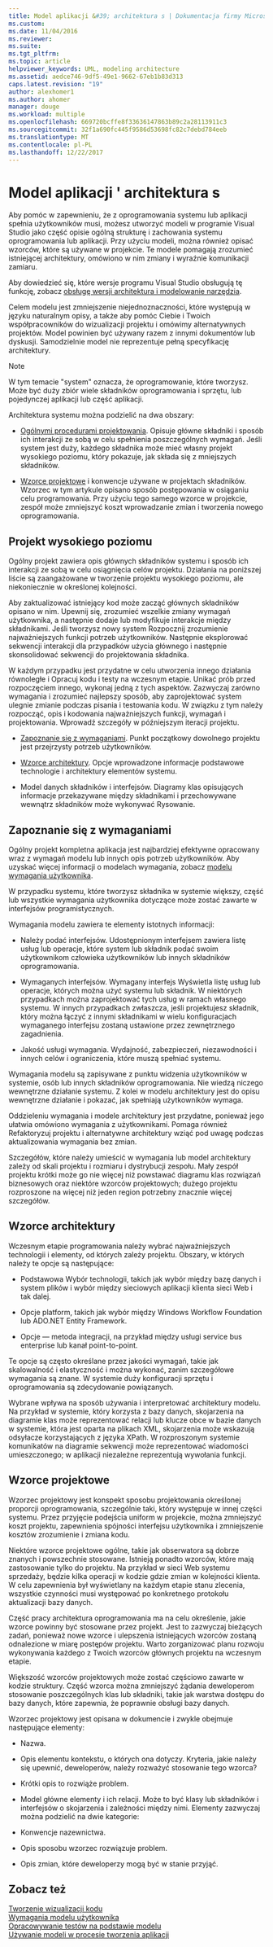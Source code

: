 ```yaml
---
title: Model aplikacji &#39; architektura s | Dokumentacja firmy Microsoft
ms.custom: 
ms.date: 11/04/2016
ms.reviewer: 
ms.suite: 
ms.tgt_pltfrm: 
ms.topic: article
helpviewer_keywords: UML, modeling architecture
ms.assetid: aedce746-9df5-49e1-9662-67eb1b83d313
caps.latest.revision: "19"
author: alexhomer1
ms.author: ahomer
manager: douge
ms.workload: multiple
ms.openlocfilehash: 669720bcffe8f33636147863b89c2a28113911c3
ms.sourcegitcommit: 32f1a690fc445f9586d53698fc82c7debd784eeb
ms.translationtype: MT
ms.contentlocale: pl-PL
ms.lasthandoff: 12/22/2017
---
```

# <a name="model-your-app39s-architecture"></a>Model aplikacji &#39; architektura s
Aby pomóc w zapewnieniu, że z oprogramowania systemu lub aplikacji spełnia użytkowników musi, możesz utworzyć modeli w programie Visual Studio jako część opisie ogólną strukturę i zachowania systemu oprogramowania lub aplikacji. Przy użyciu modeli, można również opisać wzorców, które są używane w projekcie. Te modele pomagają zrozumieć istniejącej architektury, omówiono w nim zmiany i wyraźnie komunikacji zamiaru.  
  
 Aby dowiedzieć się, które wersje programu Visual Studio obsługują tę funkcję, zobacz [obsługę wersji architektura i modelowanie narzędzia](../modeling/what-s-new-for-design-in-visual-studio.md#VersionSupport).  
  
 Celem modelu jest zmniejszenie niejednoznaczności, które występują w języku naturalnym opisy, a także aby pomóc Ciebie i Twoich współpracowników do wizualizacji projektu i omówimy alternatywnych projektów. Model powinien być używany razem z innymi dokumentów lub dyskusji. Samodzielnie model nie reprezentuje pełną specyfikację architektury.  
  
> [!NOTE]
>  W tym temacie "system" oznacza, że oprogramowanie, które tworzysz. Może być duży zbiór wiele składników oprogramowania i sprzętu, lub pojedynczej aplikacji lub część aplikacji.  
  
 Architektura systemu można podzielić na dwa obszary:  
  
-   [Ogólnymi procedurami projektowania](#Structure). Opisuje główne składniki i sposób ich interakcji ze sobą w celu spełnienia poszczególnych wymagań. Jeśli system jest duży, każdego składnika może mieć własny projekt wysokiego poziomu, który pokazuje, jak składa się z mniejszych składników.  
  
-   [Wzorce projektowe](#Patterns) i konwencje używane w projektach składników. Wzorzec w tym artykule opisano sposób postępowania w osiąganiu celu programowania. Przy użyciu tego samego wzorce w projekcie, zespół może zmniejszyć koszt wprowadzanie zmian i tworzenia nowego oprogramowania.  
  
##  <a name="Structure"></a>Projekt wysokiego poziomu  
 Ogólny projekt zawiera opis głównych składników systemu i sposób ich interakcji ze sobą w celu osiągnięcia celów projektu. Działania na poniższej liście są zaangażowane w tworzenie projektu wysokiego poziomu, ale niekoniecznie w określonej kolejności.  
  
 Aby zaktualizować istniejący kod może zacząć głównych składników opisano w nim. Upewnij się, zrozumieć wszelkie zmiany wymagań użytkownika, a następnie dodaje lub modyfikuje interakcje między składnikami. Jeśli tworzysz nowy system Rozpocznij zrozumienie najważniejszych funkcji potrzeb użytkowników. Następnie eksplorować sekwencji interakcji dla przypadków użycia głównego i następnie skonsolidować sekwencji do projektowania składnika.  
  
 W każdym przypadku jest przydatne w celu utworzenia innego działania równoległe i Opracuj kodu i testy na wczesnym etapie. Unikać prób przed rozpoczęciem innego, wykonaj jedną z tych aspektów. Zazwyczaj zarówno wymagania i zrozumieć najlepszy sposób, aby zaprojektować system ulegnie zmianie podczas pisania i testowania kodu. W związku z tym należy rozpocząć, opis i kodowania najważniejszych funkcji, wymagań i projektowania. Wprowadź szczegóły w późniejszym iteracji projektu.  
  
-   [Zapoznanie się z wymaganiami](#Requirements). Punkt początkowy dowolnego projektu jest przejrzysty potrzeb użytkowników.  
  
-   [Wzorce architektury](#BigDecisions). Opcje wprowadzone informacje podstawowe technologie i architektury elementów systemu.  
  
-   Model danych składników i interfejsów. Diagramy klas opisujących informacje przekazywane między składnikami i przechowywane wewnątrz składników może wykonywać Rysowanie.  
  
##  <a name="Requirements"></a>Zapoznanie się z wymaganiami  
 Ogólny projekt kompletna aplikacja jest najbardziej efektywne opracowany wraz z wymagań modelu lub innych opis potrzeb użytkowników. Aby uzyskać więcej informacji o modelach wymagania, zobacz [modelu wymagania użytkownika](../modeling/model-user-requirements.md).  
  
 W przypadku systemu, które tworzysz składnika w systemie większy, część lub wszystkie wymagania użytkownika dotyczące może zostać zawarte w interfejsów programistycznych.  
  
 Wymagania modelu zawiera te elementy istotnych informacji:  
  
-   Należy podać interfejsów. Udostępnionym interfejsem zawiera listę usług lub operacje, które system lub składnik podać swoim użytkownikom człowieka użytkowników lub innych składników oprogramowania.  
  
-   Wymaganych interfejsów. Wymagany interfejs Wyświetla listę usług lub operacje, których można użyć systemu lub składnik. W niektórych przypadkach można zaprojektować tych usług w ramach własnego systemu. W innych przypadkach zwłaszcza, jeśli projektujesz składnik, który można łączyć z innymi składnikami w wielu konfiguracjach wymaganego interfejsu zostaną ustawione przez zewnętrznego zagadnienia.  
  
-   Jakość usługi wymagania. Wydajność, zabezpieczeń, niezawodności i innych celów i ograniczenia, które muszą spełniać systemu.  
  
 Wymagania modelu są zapisywane z punktu widzenia użytkowników w systemie, osób lub innych składników oprogramowania. Nie wiedzą niczego wewnętrzne działanie systemu. Z kolei w modelu architektury jest do opisu wewnętrzne działanie i pokazać, jak spełniają użytkowników wymaga.  
  
 Oddzieleniu wymagania i modele architektury jest przydatne, ponieważ jego ułatwia omówiono wymagania z użytkownikami. Pomaga również Refaktoryzuj projektu i alternatywne architektury wziąć pod uwagę podczas aktualizowania wymagania bez zmian.  
  
 Szczegółów, które należy umieścić w wymagania lub model architektury zależy od skali projektu i rozmiaru i dystrybucji zespołu. Mały zespół projektu krótki może go nie więcej niż powstawać diagramu klas rozwiązań biznesowych oraz niektóre wzorców projektowych; dużego projektu rozproszone na więcej niż jeden region potrzebny znacznie więcej szczegółów.  
  
##  <a name="BigDecisions"></a>Wzorce architektury  
 Wczesnym etapie programowania należy wybrać najważniejszych technologii i elementy, od których zależy projektu. Obszary, w których należy te opcje są następujące:  
  
-   Podstawowa Wybór technologii, takich jak wybór między bazę danych i system plików i wybór między sieciowych aplikacji klienta sieci Web i tak dalej.  
  
-   Opcje platform, takich jak wybór między Windows Workflow Foundation lub ADO.NET Entity Framework.  
  
-   Opcje — metoda integracji, na przykład między usługi service bus enterprise lub kanał point-to-point.  
  
 Te opcje są często określane przez jakości wymagań, takie jak skalowalność i elastyczność i można wykonać, zanim szczegółowe wymagania są znane. W systemie duży konfiguracji sprzętu i oprogramowania są zdecydowanie powiązanych.  
  
 Wybrane wpływa na sposób używania i interpretować architektury modelu. Na przykład w systemie, który korzysta z bazy danych, skojarzenia na diagramie klas może reprezentować relacji lub klucze obce w bazie danych w systemie, która jest oparta na plikach XML, skojarzenia może wskazują odsyłacze korzystających z języka XPath. W rozproszonym systemie komunikatów na diagramie sekwencji może reprezentować wiadomości umieszczonego; w aplikacji niezależne reprezentują wywołania funkcji.  
  
##  <a name="Patterns"></a>Wzorce projektowe  
 Wzorzec projektowy jest konspekt sposobu projektowania określonej proporcji oprogramowania, szczególnie taki, który występuje w innej części systemu. Przez przyjęcie podejścia uniform w projekcie, można zmniejszyć koszt projektu, zapewnienia spójności interfejsu użytkownika i zmniejszenie kosztów zrozumienie i zmiana kodu.  
  
 Niektóre wzorce projektowe ogólne, takie jak obserwatora są dobrze znanych i powszechnie stosowane. Istnieją ponadto wzorców, które mają zastosowanie tylko do projektu. Na przykład w sieci Web systemu sprzedaży, będzie kilka operacji w kodzie gdzie zmian w kolejności klienta. W celu zapewnienia był wyświetlany na każdym etapie stanu zlecenia, wszystkie czynności musi występować po konkretnego protokołu aktualizacji bazy danych.  
  
 Część pracy architektura oprogramowania ma na celu określenie, jakie wzorce powinny być stosowane przez projekt. Jest to zazwyczaj bieżących zadań, ponieważ nowe wzorce i ulepszenia istniejących wzorców zostaną odnalezione w miarę postępów projektu. Warto zorganizować planu rozwoju wykonywania każdego z Twoich wzorców głównych projektu na wczesnym etapie.  
  
 Większość wzorców projektowych może zostać częściowo zawarte w kodzie struktury. Część wzorca można zmniejszyć żądania deweloperom stosowanie poszczególnych klas lub składniki, takie jak warstwa dostępu do bazy danych, które zapewnia, że poprawnie obsługi bazy danych.  
  
 Wzorzec projektowy jest opisana w dokumencie i zwykle obejmuje następujące elementy:  
  
-   Nazwa.  
  
-   Opis elementu kontekstu, o których ona dotyczy. Kryteria, jakie należy się upewnić, deweloperów, należy rozważyć stosowanie tego wzorca?  
  
-   Krótki opis to rozwiąże problem.  
  
-   Model główne elementy i ich relacji. Może to być klasy lub składników i interfejsów o skojarzenia i zależności między nimi. Elementy zazwyczaj można podzielić na dwie kategorie:  
  
-   Konwencje nazewnictwa.  
  
-   Opis sposobu wzorzec rozwiązuje problem.  
  
-   Opis zmian, które deweloperzy mogą być w stanie przyjąć.  
  
## <a name="see-also"></a>Zobacz też  
 [Tworzenie wizualizacji kodu](../modeling/visualize-code.md)   
 [Wymagania modelu użytkownika](../modeling/model-user-requirements.md)   
 [Opracowywanie testów na podstawie modelu](../modeling/develop-tests-from-a-model.md)   
 [Używanie modeli w procesie tworzenia aplikacji](../modeling/use-models-in-your-development-process.md)